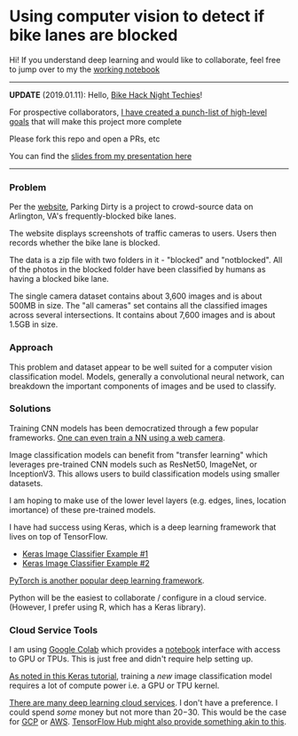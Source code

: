 # Using computer vision to detect if bike lanes are blocked

Hi! If you understand deep learning and would like to collaborate, feel free to jump over to my the [working notebook](https://github.com/bfraiche/parkingdirty/blob/master/parking_dirty.ipynb)

***
**UPDATE** (2019.01.11):
Hello, [Bike Hack Night Techies](https://www.meetup.com/Transportation-Techies/events/256991003/)!

For prospective collaborators, [I have created a punch-list of high-level goals](https://www.evernote.com/shard/s338/sh/3ea3e7e7-fec7-4b15-aeca-1f8462192c84/5a37a8fb0a86ddf1a5accd32dd8c3b18 "Evernote Doc")  that will make this project more complete

Please fork this repo and open a PRs, etc

You can find the [slides from my presentation here](bit.ly/predictingdirty "Predicting Dirty")

***


### Problem
Per the [website](http://parkingdirty.com "Parking Dirty"), Parking Dirty is a project to crowd-source data on Arlington, VA's frequently-blocked bike lanes.

The website displays screenshots of traffic cameras to users. Users then records whether the bike lane is blocked.

The data is a zip file with two folders in it - "blocked" and "notblocked". All of the photos in the blocked folder have been classified by humans as having a blocked bike lane.

The single camera dataset contains about 3,600 images and is about 500MB in size. The "all cameras" set contains all the classified images across several intersections. It contains about 7,600 images and is about 1.5GB in size.

### Approach
This problem and dataset appear to be well suited for a computer vision classification model. Models, generally a convolutional neural network, can breakdown the important components of images and be used to classify.

### Solutions
Training CNN models has been democratized through a few popular frameworks. [One can even train a NN using a web camera](https://beta.observablehq.com/@nsthorat/how-to-build-a-teachable-machine-with-tensorflow-js "TF js").

Image classification models can benefit from "transfer learning" which leverages pre-trained CNN models such as ResNet50, ImageNet, or InceptionV3. This allows users to build classification models using smaller datasets.

I am hoping to make use of the lower level layers (e.g. edges, lines, location imortance) of these pre-trained models.

I have had success using Keras, which is a deep learning framework that lives on top of TensorFlow. 
* [Keras Image Classifier Example #1](https://www.pyimagesearch.com/2018/09/10/keras-tutorial-how-to-get-started-with-keras-deep-learning-and-python/ "Keras 1")
* [Keras Image Classifier Example #2](https://github.com/risenW/medium_tutorial_notebooks/blob/master/dogs-vs-cats-keras-implementation.ipynb "Keras 2")

[PyTorch is another popular deep learning framework](https://github.com/WillKoehrsen/pytorch_challenge/blob/master/Transfer%20Learning%20in%20PyTorch.ipynb "PyTorch").

Python will be the easiest to collaborate / configure in a cloud service. (However, I prefer using R, which has a Keras library).

### Cloud Service Tools
I am using [Google Colab](https://colab.research.google.com/notebooks/gpu.ipynb) which provides a [notebook](https://medium.com/netflix-techblog/notebook-innovation-591ee3221233) interface with access to GPU or TPUs. This is just free and didn't require help setting up.

[As noted in this Keras tutorial](http://manning-content.s3.amazonaws.com/download/9/9a3b0d8-e651-4239-8c4f-94267be64fee/SampleCh03.pdf "RKeras"), training a _new_ image classification model requires a lot of compute power i.e. a GPU or TPU kernel.

[There are many deep learning cloud services](https://towardsdatascience.com/maximize-your-gpu-dollars-a9133f4e546a "GPUs"). I don't have a preference. I could spend *some* money but not more than $20-$30. This would be the case for [GCP](https://cloud.google.com/solutions/running-distributed-tensorflow-on-compute-engine "GCP") or [AWS](https://aws.amazon.com/sagemaker/ "AWS"). [TensorFlow Hub might also provide something akin to this](https://www.tensorflow.org/hub/ "TFHub").
